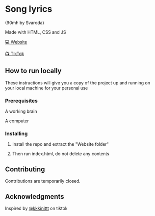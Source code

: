 # Song lyrics
(90mh by Svaroda)

Made with HTML, CSS and JS

[💻 Website](https://defrostedjpg.github.io/Song-lyrics/)

[📺 TikTok](https://www.tiktok.com/@defrosted_/video/7360661836565400848)

## How to run locally

These instructions will give you a copy of the project up and running on
your local machine for your personal use

### Prerequisites

A working brain

A computer

### Installing

1. Install the repo and extract the "Website folder"

2. Then run index.html, do not delete any contents

## Contributing

Contributions are temporarily closed.

## Acknowledgments

Inspired by [@kkkinittt](https://www.tiktok.com/@kkkinittt?_t=8ljwD7guqf3&_r=1) on tiktok
